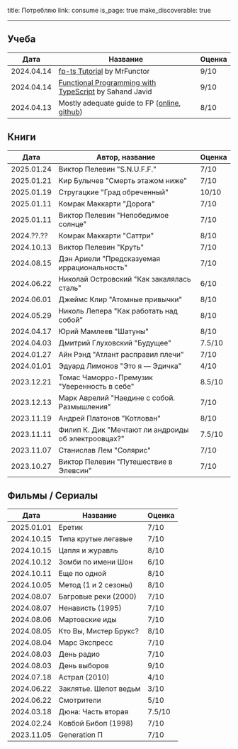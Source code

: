 title: Потребляю
link: consume
is_page: true
make_discoverable: true
___

## Учеба

| Дата | Название | Оценка |
| --- | ---| --- |
| 2024.04.14 | [fp-ts Tutorial](https://www.youtube.com/playlist?list=PLUMXrUa_EuePN94nJ2hAui5nWDj8RO3lH) by MrFunctor | 9/10 |
| 2024.04.14 | [Functional Programming with TypeScript](https://www.youtube.com/playlist?list=PLuPevXgCPUIMbCxBEnc1dNwboH6e2ImQo) by Sahand Javid | 9/10 |
| 2024.04.13 | Mostly adequate guide to FP ([online](https://mostly-adequate.gitbook.io/mostly-adequate-guide), [github](https://github.com/MostlyAdequate/mostly-adequate-guide)) | 8/10 |

## Книги

| Дата | Автор, название | Оценка |
| --- | ---| --- |
| 2025.01.24 | Виктор Пелевин "S.N.U.F.F." | 7/10 |
| 2025.01.21 | Кир Булычев "Смерть этажом ниже" | 7/10 |
| 2025.01.19 | Стругацкие "Град обреченный" | 10/10 |
| 2025.01.11 | Комрак Маккарти "Дорога" | 7/10 |
| 2025.01.11 | Виктор Пелевин "Непобедимое солнце" | 7/10 |
| 2024.??.?? | Комрак Маккарти "Саттри" | 8/10 |
| 2024.10.13 | Виктор Пелевин "Круть" | 7/10 |
| 2024.08.15 | Дэн Ариели "Предсказуемая иррациональность" | 7/10 |
| 2024.06.22 | Николай Островский "Как закалялась сталь" | 6/10 |
| 2024.06.01 | Джеймс Клир "Атомные привычки" | 8/10 |
| 2024.05.29 | Николь Лепера "Как работать над собой" | 8/10 |
| 2024.04.17 | Юрий Мамлеев "Шатуны" | 8/10 |
| 2024.04.03 | Дмитрий Глуховский "Будущее" | 7.5/10 |
| 2024.01.27 | Айн Рэнд "Атлант расправил плечи" | 7/10 |
| 2024.01.01 | Эдуард Лимонов "Это я — Эдичка" | 4/10 |
| 2023.12.21 | Томас Чаморро-Премузик "Уверенность в себе" | 8.5/10 |
| 2023.12.13 | Марк Аврелий "Наедине с собой. Размышления" | 7/10 |
| 2023.11.19 | Андрей Платонов "Котлован" | 8/10 |
| 2023.11.11 | Филип К. Дик "Мечтают ли андроиды об электроовцах?" | 7.5/10 |
| 2023.11.07 | Станислав Лем "Солярис" | 7/10 |
| 2023.10.27 | Виктор Пелевин "Путешествие в Элевсин" | 7/10 |

## Фильмы / Сериалы

| Дата | Название | Оценка |
| --- | ---| --- |
| 2025.01.01 | Еретик | 7/10 |
| 2024.10.15 | Типа крутые легавые | 7/10 |
| 2024.10.15 | Цапля и журавль | 8/10 |
| 2024.10.12 | Зомби по имени Шон | 6/10 |
| 2024.10.11 | Еще по одной | 8/10 |
| 2024.10.05 | Метод (1 и 2 сезоны) | 8/10 |
| 2024.08.07 | Багровые реки (2000) | 7/10 |
| 2024.08.07 | Ненависть (1995) | 7/10 |
| 2024.08.06 | Мартовские иды | 7/10 |
| 2024.08.05 | Кто Вы, Мистер Брукс? | 8/10 |
| 2024.08.04 | Марс Экспресс | 7/10 |
| 2024.08.03 | День радио | 7/10 |
| 2024.08.03 | День выборов | 9/10 |
| 2024.07.18 | Астрал (2010) | 4/10 |
| 2024.06.22 | Заклятье. Шепот ведьм | 3/10 |
| 2024.06.22 | Смотрители | 5/10 |
| 2024.03.18 | Дюна: Часть вторая | 7.5/10 |
| 2024.02.24 | Ковбой Бибоп (1998) | 7/10 |
| 2023.11.05 | Generation П | 7/10 |

